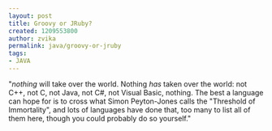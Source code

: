 ```yaml
---
layout: post
title: Groovy or JRuby?
created: 1209553800
author: zvika
permalink: java/groovy-or-jruby
tags:
- JAVA
---
```

<p><span class="thmr_call" id="thmr_42"><span class="thmr_call" id="thmr_6"><p>&quot;<em>nothing</em> will take over the world. Nothing <em>has</em> taken over the world: not C++, not C, not Java, not C#, not Visual Basic, nothing. The best a language can hope for is to cross what Simon Peyton-Jones calls the &quot;Threshold of Immortality&quot;, and lots of languages have done that, too many to list all of them here, though you could probably do so yourself.&quot;</p></span></span></p>

